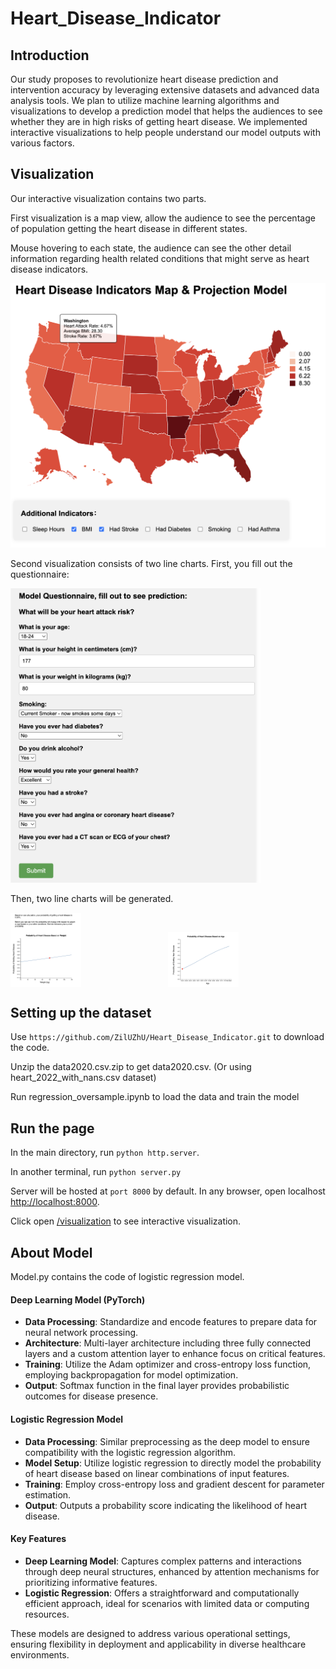 # Heart_Disease_Indicator

## Introduction

Our study proposes to revolutionize heart disease prediction and intervention accuracy by leveraging extensive datasets and advanced data analysis tools. We plan to utilize machine learning algorithms and visualizations to develop a prediction model that helps the audiences to see whether they are in high risks of getting heart disease. We implemented interactive visualizations to help people understand our model outputs with various factors.

## Visualization

Our interactive visualization contains two parts.

First visualization is a map view, allow the audience to see the percentage of population getting the heart disease in different states.

Mouse hovering to each state, the audience can see the other detail information regarding health related conditions that might serve as heart disease indicators.

<img src="assets/map.png" alt="Map with tool tip" style="width: 700px; height: auto;">



<!-- include screenshot here -->

Second visualization consists of two line charts. First, you fill out the questionnaire:

<img src="assets/questions.png" alt="Map with tool tip" style="width: 400px; height: auto;">


Then, two line charts will be generated.

<div style="display: grid; grid-template-columns: 1fr 1fr; align-items: end;">
    <img src="assets/weight.png" alt="Probability with respect to weight" style="width: 45%; height: auto;">
    <img src="assets/age.png" alt="Probability with respect to age" style="width: 45%; height: auto;">
</div>




## Setting up the dataset

Use `https://github.com/ZilUZhU/Heart_Disease_Indicator.git` to download the code.

Unzip the data2020.csv.zip to get data2020.csv. (Or using heart_2022_with_nans.csv dataset)

Run regression_oversample.ipynb to load the data and train the model

## Run the page

In the main directory, run `python http.server`.

In another terminal, run `python server.py`

Server will be hosted at `port 8000` by default. In any browser, open localhost [http://localhost:8000](http://localhost:8000).

Click open [/visualization](http://localhost:8000/visualization/) to see interactive visualization.

## About Model

Model.py contains the code of logistic regression model.  

#### Deep Learning Model (PyTorch)

- **Data Processing**: Standardize and encode features to prepare data for neural network processing.
- **Architecture**: Multi-layer architecture including three fully connected layers and a custom attention layer to enhance focus on critical features.
- **Training**: Utilize the Adam optimizer and cross-entropy loss function, employing backpropagation for model optimization.
- **Output**: Softmax function in the final layer provides probabilistic outcomes for disease presence.

#### Logistic Regression Model

- **Data Processing**: Similar preprocessing as the deep model to ensure compatibility with the logistic regression algorithm.
- **Model Setup**: Utilize logistic regression to directly model the probability of heart disease based on linear combinations of input features.
- **Training**: Employ cross-entropy loss and gradient descent for parameter estimation.
- **Output**: Outputs a probability score indicating the likelihood of heart disease.

#### Key Features

- **Deep Learning Model**: Captures complex patterns and interactions through deep neural structures, enhanced by attention mechanisms for prioritizing informative features.
- **Logistic Regression**: Offers a straightforward and computationally efficient approach, ideal for scenarios with limited data or computing resources.

These models are designed to address various operational settings, ensuring flexibility in deployment and applicability in diverse healthcare environments.


